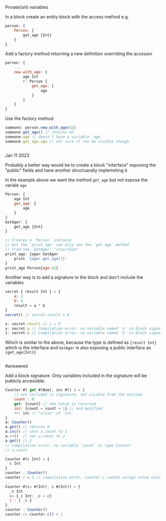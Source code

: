 Private(ish) variables

In a block create an entity block with the access method e.g. 

```js
person: {
    Person: {
        get_age {Int}
    }
}
```

Add a factory method returning a new definition overriding the accessor

```js
person: {
    ... 
    new_with_age: {
        age Int
        r: Person {
            get_age: {
                age
            }
        }
    }
}
```
Use the factory method
```js
someone: person.new_with_age(42)
someone.get_age() // returns 42
someone.age // doesn't have a variable `age`
someone.get_age.age // not sure if can be visible though 
    
```

Jan 11 2023

Probably a better way would be to create a block "interface" exposing the "public" fields and have another structuarally implemeting it

In the example above we want the method `get_age` but not expose the variale `age`

```javascript
Person: {
    age Int
    get_age: {
        age
    }
}
GetAger: {
    get_age {Int} 
}

// Creates a `Person` instance 
// but the `print_age` can only see the `get_age` method
// from the `GetAger` "interface" 
print_age: {ager GetAger
    print '{ager.get_age()}'
}
print_age Person{age:42} 
```

Another way is to add a signature to the block and don't include the variables

```javascript
secret { result Int } = {
    a: 2
    b: 4
    result = a * b
}
secret() // secret.result = 8

x: secret.result // z = 8
y: secret.a // Compilation error: no variable named 'a' in block signature
z: secret.b // Compilation error: no variable named 'b' in block signature
```

Which is similar to the above, because the type is defined as `{result Int}` which is the interface and `GetAger` is also exposing a public interface as `{get_age{Int}}`
```javascript

```

#answered 

Add a block signature. Only variables included in the signature will be publicly accessible.

```javascript
Counter #( get #(Num), inc #() ) = {
    // not included in signature, not visible from the outside
    count : 0
    get: {count} // the value is returned
    inc: {count = count + 1} // and modified
    ++: inc // "alias" of `inc`
}
a: Counter()
a.get() // returns 0
a.inc() // sets a.count to 1
a.++()  // set a.count to 2
a.get() // 2
// compilation error, no variable `count` in type Counter
// a.count 
```

```js
Counter #(c Int) = {
  c Int
}
counter : Counter()
counter.c = 1 // compilation error, counter.c cannot assign value outside of the block, consider using a modifier method e.g. counter.set_c (or counter.c=)
...
Counter #(c= #(Int), c #(Int)) = { 
  _c Int
  c= { c Int; _c = c}
  c : { _c }
}
counter : Counter()
counter.c= counter.c() + 1 

```